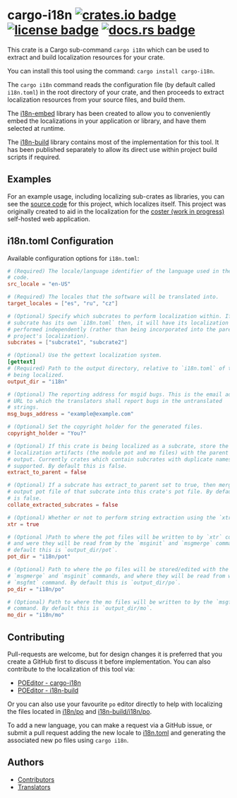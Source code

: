 # cargo-i18n [![crates.io badge](https://img.shields.io/crates/v/cargo-i18n.svg)](https://crates.io/crates/cargo-i18n) [![license badge](https://img.shields.io/github/license/kellpossible/cargo-i18n)](https://github.com/kellpossible/cargo-i18n/blob/master/LICENSE.txt) [![docs.rs badge](https://docs.rs/cargo-i18n/badge.svg)](https://docs.rs/cargo-i18n/)

This crate is a Cargo sub-command `cargo i18n` which can be used to extract and build localization resources for your crate.

You can install this tool using the command: `cargo install cargo-i18n`.

The `cargo i18n` command reads the configuration file (by default called `i18n.toml`) in the root directory of your crate, and then proceeds to extract  localization resources from your source files, and build them.

The [i18n-embed](https://crates.io/crates/i18n-embed) library has been created to allow you to conveniently embed the localizations in your application or library, and have them selected at runtime.

The [i18n-build](https://crates.io/crates/i18n-build) library contains most of the implementation for this tool. It has been published separately to allow its direct use within project build scripts if required.

## Examples

For an example usage, including localizing sub-crates as libraries, you can see the [source code](https://github.com/kellpossible/cargo-i18n/) for this project, which localizes itself. This project was originally created to aid in the localization for the [coster (work in progress)](https://github.com/kellpossible/coster) self-hosted web application.

## i18n.toml Configuration

Available configuration options for `i18n.toml`:

```toml
# (Required) The locale/language identifier of the language used in the source
# code.
src_locale = "en-US"

# (Required) The locales that the software will be translated into.
target_locales = ["es", "ru", "cz"]

# (Optional) Specify which subcrates to perform localization within. If the
# subcrate has its own `i18n.toml` then, it will have its localization
# performed independently (rather than being incorporated into the parent
# project's localization).
subcrates = ["subcrate1", "subcrate2"]

# (Optional) Use the gettext localization system.
[gettext]
# (Required) Path to the output directory, relative to `i18n.toml` of the crate
# being localized.
output_dir = "i18n"

# (Optional) The reporting address for msgid bugs. This is the email address or
# URL to which the translators shall report bugs in the untranslated
# strings.
msg_bugs_address = "example@example.com"

# (Optional) Set the copyright holder for the generated files.
copyright_holder = "You?"

# (Optional) If this crate is being localized as a subcrate, store the final
# localization artifacts (the module pot and mo files) with the parent crate's
# output. Currently crates which contain subcrates with duplicate names are not
# supported. By default this is false.
extract_to_parent = false

# (Optional) If a subcrate has extract_to_parent set to true, then merge the
# output pot file of that subcrate into this crate's pot file. By default this
# is false.
collate_extracted_subcrates = false

# (Optional) Whether or not to perform string extraction using the `xtr` tool.
xtr = true

# (Optional )Path to where the pot files will be written to by `xtr` command,
# and were they will be read from by the `msginit` and `msgmerge` commands. By
# default this is `output_dir/pot`.
pot_dir = "i18n/pot"

# (Optional) Path to where the po files will be stored/edited with the
# `msgmerge` and `msginit` commands, and where they will be read from with the
# `msgfmt` command. By default this is `output_dir/po`.
po_dir = "i18n/po"

# (Optional) Path to where the mo files will be written to by the `msgfmt`
# command. By default this is `output_dir/mo`.
mo_dir = "i18n/mo"
```

## Contributing

Pull-requests are welcome, but for design changes it is preferred that you create a GitHub first to discuss it before implementation. You can also contribute to the localization of this tool via:

+ [POEditor - cargo-i18n](https://poeditor.com/join/project/J7NiRCGpXa)
+ [POEditor - i18n-build](https://poeditor.com/join/project/BCW39cVoco)

Or you can also use your favourite `po` editor directly to help with localizing the files located in [i18n/po](./i18n/po) and [i18n-build/i18n/po](./i18n-build/i18n/po). 

To add a new language, you can make a request via a GitHub issue, or submit a pull request adding the new locale to [i18n.toml](https://github.com/kellpossible/cargo-i18n/blob/master/i18n.toml) and generating the associated new po files using `cargo i18n`.

## Authors

+ [Contributors](https://github.com/kellpossible/cargo-i18n/graphs/contributors)
+ [Translators](https://github.com/kellpossible/cargo-i18n/blob/master/i18n/TRANSLATORS)
